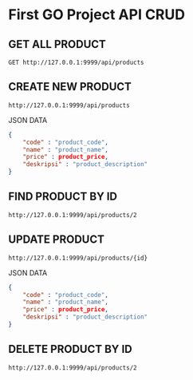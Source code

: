 # First GO Project API CRUD

## GET ALL PRODUCT 
```url
GET http://127.0.0.1:9999/api/products
```

## CREATE NEW PRODUCT 
```url
http://127.0.0.1:9999/api/products
```
JSON DATA
```json
{
	"code" : "product_code",
	"name" : "product_name",
	"price"	: product_price,
	"deskripsi" : "product_description"
}
```
## FIND PRODUCT BY ID
```url
http://127.0.0.1:9999/api/products/2
```
## UPDATE PRODUCT
```url
http://127.0.0.1:9999/api/products/{id}
```
JSON DATA
```json
{
	"code" : "product_code",
	"name" : "product_name",
	"price"	: product_price,
	"deskripsi" : "product_description"
}
```
## DELETE PRODUCT BY ID
```url
http://127.0.0.1:9999/api/products/2
```


